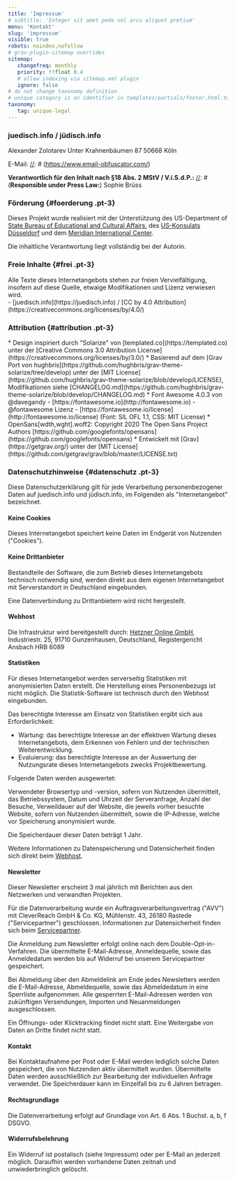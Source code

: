 ```yaml
---
title: 'Impressum'
# subtitle: 'Integer sit amet pede vel arcu aliquet pretium'
menu: 'Kontakt'
slug: 'impressum'
visible: true
robots: noindex,nofollow
# grav-plugin-sitemap overrides
sitemap:
   changefreq: monthly
   priority: !!float 0.4
   # allow indexing via sitemap.xml plugin
   ignore: false
# do not change taxonomy definition
# unique category is an identifier in templates/partials/footer.html.twig
taxonomy:
   tag: unique-legal
---
```

### juedisch.info / jüdisch.info
<div class="color-link-text" markdown="1">
Alexander Zolotarev
Unter Krahnenbäumen 87
50668 Köln

E-Mail: <a href="javascript:location='mailto:\u006b\u006f\u006e\u0074\u0061\u006b\u0074\u0040\u006a\u0075\u0065\u0064\u0069\u0073\u0063\u0068\u002e\u0069\u006e\u0066\u006f';void 0"><script type="text/javascript">document.write('\u006b\u006f\u006e\u0074\u0061\u006b\u0074\u0040\u006a\u0075\u0065\u0064\u0069\u0073\u0063\u0068\u002e\u0069\u006e\u0066\u006f')</script></a>
[//]: # (https://www.email-obfuscator.com/)

[//]: # (USt-ID: DE 000 000 009)

**Verantwortlich für den Inhalt nach §18 Abs. 2 MStV / V.i.S.d.P.:**
[//]: # (**Responsible under Press Law:**)
Sophie Brüss
</div>

### Förderung {#foerderung .pt-3}
<div class="color-link-text" markdown="1">
Dieses Projekt wurde realisiert mit der Unterstützung des US-Department of <a href="https://eca.state.gov/about-bureau">State Bureau of Educational and Cultural Affairs</a>, des <a href="https://de.usembassy.gov/de/location/dusseldorf-de/">US-Konsulats Düsseldorf</a> und dem <a href="https://www.meridian.org/">Meridian International Center</a>.

Die inhaltliche Verantwortung liegt vollständig bei der Autorin.
</div>

### Freie Inhalte {#frei .pt-3}
<div class="color-link-text" markdown="1">
Alle Texte dieses Internetangebots stehen zur freien Vervielfältigung, insofern auf diese Quelle, etwaige Modifikationen und Lizenz verwiesen wird.<br> - [juedisch.info](https://juedisch.info) / [CC by 4.0 Attribution](https://creativecommons.org/licenses/by/4.0/)
</div>

### Attribution {#attribution .pt-3}
<div class="color-link-text" markdown="1">
* Design inspiriert durch "Solarize" von [templated.co](https://templated.co) unter der [Creative Commons 3.0 Attribution License](https://creativecommons.org/licenses/by/3.0/)
* Basierend auf dem [Grav Port von hughbris](https://github.com/hughbris/grav-theme-solarize/tree/develop) unter der [MIT License](https://github.com/hughbris/grav-theme-solarize/blob/develop/LICENSE), Modifikationen siehe [CHANGELOG.md](https://github.com/hughbris/grav-theme-solarize/blob/develop/CHANGELOG.md)
* Font Awesome 4.0.3 von @davegandy - [https://fontawesome.io](http://fontawesome.io) - @fontawesome
Lizenz - [https://fontawesome.io/license](http://fontawesome.io/license) (Font: SIL OFL 1.1, CSS: MIT License)
* OpenSans[wdth,wght].woff2: Copyright 2020 The Open Sans Project Authors [https://github.com/googlefonts/opensans](https://github.com/googlefonts/opensans)
* Entwickelt mit [Grav](https://getgrav.org/) unter der [MIT License](https://github.com/getgrav/grav/blob/master/LICENSE.txt)
</div>

### Datenschutzhinweise {#datenschutz .pt-3}
<div class="color-link-text" markdown="1">
Diese Datenschutzerklärung gilt für jede Verarbeitung personenbezogener Daten auf juedisch.info und jüdisch.info, im Folgenden als "Internetangebot" bezeichnet.

#### Keine Cookies

Dieses Internetangebot speichert keine Daten im Endgerät von Nutzenden ("Cookies").

#### Keine Drittanbieter

Bestandteile der Software, die zum Betrieb dieses Internetangebots technisch notwendig sind, werden direkt aus dem eigenen Internetangebot mit Serverstandort in Deutschland eingebunden.

Eine Datenverbindung zu Drittanbietern wird nicht hergestellt.

#### Webhost

Die Infrastruktur wird bereitgestellt durch:
[Hetzner Online GmbH](https://www.hetzner.com/de/legal/legal-notice), Industriestr. 25, 91710 Gunzenhausen, Deutschland, Registergericht Ansbach HRB 6089

#### Statistiken

Für dieses Internetangebot werden serverseitig Statistiken mit anonymisierten Daten erstellt. Die Herstellung eines Personenbezugs ist nicht möglich. Die Statistik-Software ist technisch durch den Webhost eingebunden.

Das berechtigte Interesse am Einsatz von Statistiken ergibt sich aus Erforderlichkeit:

* Wartung: das berechtigte Interesse an der effektiven Wartung dieses Internetangebots, dem Erkennen von Fehlern und der technischen Weiterentwicklung.
* Evaluierung: das berechtigte Interesse an der Auswertung der Nutzungsrate dieses Internetangebots zwecks Projektbewertung.

Folgende Daten werden ausgewertet:

Verwendeter Browsertyp und -version, sofern von Nutzenden übermittelt, das Betriebssystem, Datum und Uhrzeit der Serveranfrage, Anzahl der Besuche, Verweildauer auf der Website, die jeweils vorher besuchte Website, sofern von Nutzenden übermittelt, sowie die IP-Adresse, welche vor Speicherung anonymisiert wurde.

Die Speicherdauer dieser Daten beträgt 1 Jahr.

Weitere Informationen zu Datenspeicherung und Datensicherheit finden sich direkt beim [Webhost](https://docs.hetzner.com/de/general/general-terms-and-conditions/data-privacy-faq/).

#### Newsletter

Dieser Newsletter erscheint 3 mal jährlich mit Berichten aus den Netzwerken und verwandten Projekten.

Für die Datenverarbeitung wurde ein Auftragsverarbeitungsvertrag ("AVV") mit CleverReach GmbH & Co. KG, Mühlenstr. 43, 26180 Rastede ("Servicepartner") geschlossen. Informationen zur Datensicherheit finden sich beim <a href="https://www.cleverreach.com/de-de/datensicherheit/">Servicepartner</a>.

Die Anmeldung zum Newsletter erfolgt online nach dem Double-Opt-in-Verfahren. Die übermittelte E-Mail-Adresse, Anmeldequelle, sowie das Anmeldedatum werden bis auf Widerruf bei unserem Servicepartner gespeichert.

Bei Abmeldung über den Abmeldelink am Ende jedes Newsletters werden die E-Mail-Adresse, Abmeldequelle, sowie das Abmeldedatum in eine Sperrliste aufgenommen. Alle gesperrten E-Mail-Adressen werden von zukünftigen Versendungen, Importen und Neuanmeldungen ausgeschlossen.

Ein Öffnungs- oder Klicktracking findet nicht statt. Eine Weitergabe von Daten an Dritte findet nicht statt.

#### Kontakt

Bei Kontaktaufnahme per Post oder E-Mail werden lediglich solche Daten gespeichert, die von Nutzenden aktiv übermittelt wurden. Übermittelte Daten werden ausschließlich zur Bearbeitung der individuellen Anfrage verwendet. Die Speicherdauer kann im Einzelfall bis zu 6 Jahren betragen.

#### Rechtsgrundlage

Die Datenverarbeitung erfolgt auf Grundlage von Art. 6 Abs. 1 Buchst. a, b, f DSGVO.

#### Widerrufsbelehrung

Ein Widerruf ist postalisch (siehe Impressum) oder per E-Mail an <a href="javascript:location='mailto:\u006b\u006f\u006e\u0074\u0061\u006b\u0074\u0040\u006a\u0075\u0065\u0064\u0069\u0073\u0063\u0068\u002e\u0069\u006e\u0066\u006f';void 0"><script type="text/javascript">document.write('\u006b\u006f\u006e\u0074\u0061\u006b\u0074\u0040\u006a\u0075\u0065\u0064\u0069\u0073\u0063\u0068\u002e\u0069\u006e\u0066\u006f')</script></a> jederzeit möglich. Daraufhin werden vorhandene Daten zeitnah und unwiederbringlich gelöscht.
</div>